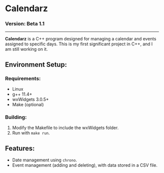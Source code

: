 # Calendarz  
### Version: Beta 1.1

---

**Calendarz** is a C++ program designed for managing a calendar and events assigned to specific days. This is my first significant project in C++, and I am still working on it.

## Environment Setup:

### Requirements:
- Linux
- g++ 11.4+  
- wxWidgets 3.0.5+  
- Make (optional)

### Building:
1. Modify the Makefile to include the wxWidgets folder.
2. Run with `make run`.

## Features:
- Date management using `chrono`.
- Event management (adding and deleting), with data stored in a CSV file.